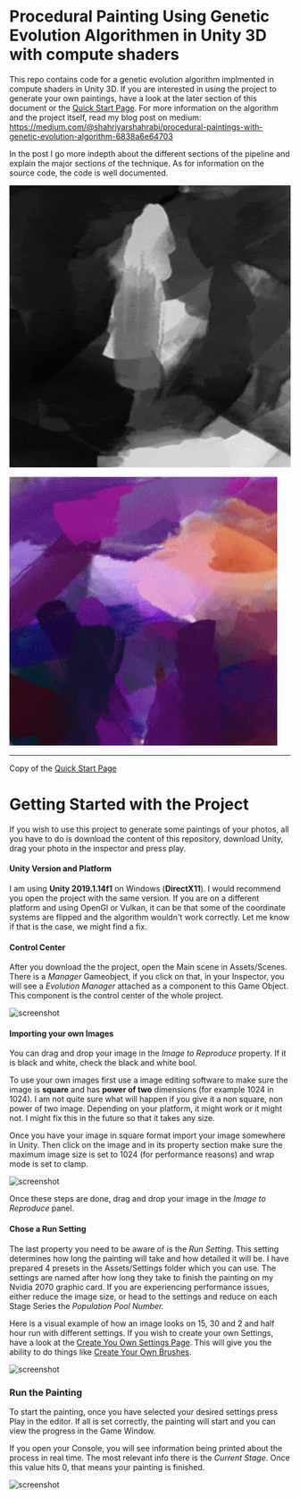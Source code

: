 Procedural Painting Using Genetic Evolution Algorithmen in Unity 3D with compute shaders
=================

This repo contains code for a genetic evolution algorithm implmented in compute shaders in Unity 3D. If you are interested in using the project to generate your own paintings, have a look at the later section of this document or the [Quick Start Page](https://github.com/IRCSS/Procedural-painting/wiki/Quick-Start). For more information on the algorithm and the project itself, read my blog post on medium: https://medium.com/@shahriyarshahrabi/procedural-paintings-with-genetic-evolution-algorithm-6838a6e64703

In the post I go more indepth about the different sections of the pipeline and explain the major sections of the technique. As for information on the source code, the code is well documented.

![screenshot](gifs/BlackAndWhiteProtrait.gif)


![screenshot](gifs/ColorGif.gif)


-----
Copy of the [Quick Start Page](https://github.com/IRCSS/Procedural-painting/wiki/Quick-Start)


# Getting Started with the Project
If you wish to use this project to generate some paintings of your photos, all you have to do is download the content of this repository, download Unity, drag your photo in the inspector and press play. 

#### Unity Version and Platform
I am using **Unity 2019.1.14f1** on Windows (**DirectX11**). I would recommend you open the project with the same version. If you are on a different platform and using OpenGl or Vulkan, it can be that some of the coordinate systems are flipped and the algorithm wouldn't work correctly. Let me know if that is the case, we might find a fix. 

#### Control Center
After you download the the project, open the Main scene in Assets/Scenes. There is a *Manager* Gameobject, if you click on that, in your Inspector, you will see a *Evolution Manager* attached as a component to this Game Object. This component is the control center of the whole project. 

![screenshot](https://github.com/IRCSS/Procedural-painting/blob/master/documentation/ControlCenter.jpg)

#### Importing your own Images
You can drag and drop your image in the *Image to Reproduce* property. If it is black and white, check the black and white bool. 

To use your own images first use a image editing software to make sure the image is **square** and has **power of two** dimensions (for example 1024 in 1024).  I am not quite sure what will happen if you give it a non square, non power of two image. Depending on your platform, it might work or it might not. I might fix this in the future so that it takes any size. 

Once you have your image in square format import your image somewhere in Unity. Then click on the image and in its property section make sure the maximum image size is set to 1024  (for performance reasons) and wrap mode is set to clamp.

![screenshot](https://github.com/IRCSS/Procedural-painting/blob/master/documentation/CostumeImageSettings.jpg)

Once these steps are done, drag and drop your image in the *Image to Reproduce* panel. 

#### Chose a Run Setting
The last property you need to be aware of is the *Run Setting*. This setting determines how long the painting will take and how detailed it will be. I have prepared 4 presets in the Assets/Settings folder which you can use. The settings are named after how long they take to finish the painting on my Nvidia 2070 graphic card. If you are experiencing performance issues, either reduce the image size, or head to the settings and reduce on each Stage Series the *Population Pool Number.*

Here is a visual example of how an image looks on 15, 30 and 2 and half hour run with different settings. If you wish to create your own Settings, have a look at the [Create You Own Settings Page](https://github.com/IRCSS/Procedural-painting/wiki/Create-Your-Own-Settings). This will give you the ability to do things like [Create Your Own Brushes](https://github.com/IRCSS/Procedural-painting/wiki/Create-Your-Own-Brushes).  
      
![screenshot](https://github.com/IRCSS/Procedural-painting/blob/master/documentation/Settings.jpg)

### Run the Painting
To start the painting, once you have selected your desired settings press Play in the editor. If all is set correctly, the painting will start and you can view the progress in the Game Window. 

If you open your Console, you will see information being printed about the process in real time. The most relevant info there is the *Current Stage*.  Once this value hits 0, that means your painting is finished. 

![screenshot](https://github.com/IRCSS/Procedural-painting/blob/master/documentation/RunTimeStatisticsAndEndOfPainting.jpg)
